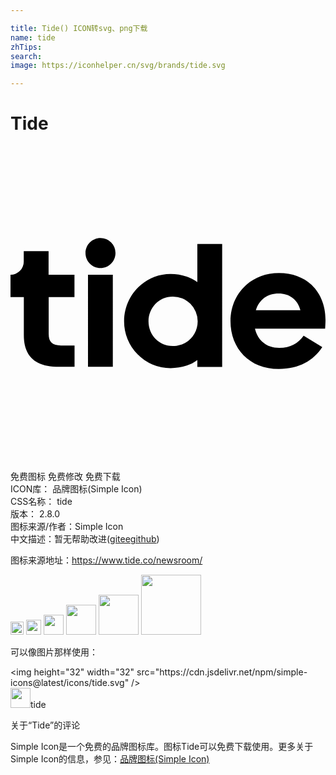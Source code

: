```yaml
---

title: Tide() ICON转svg、png下载
name: tide
zhTips: 
search: 
image: https://iconhelper.cn/svg/brands/tide.svg

---
```


# Tide  <small style="font-size: 60%;font-weight: 100"></small>

<div id="svg" class="svg-wrap">
<svg role="img" xmlns="http://www.w3.org/2000/svg" viewBox="0 0 24 24"><title>Tide icon</title><path d="M18.694 12.509h3.393c-.206-.846-.883-1.272-1.647-1.272-.883 0-1.5.48-1.746 1.272zm1.746 4.48c-2.238 0-3.679-1.57-3.679-3.648 0-2.024 1.501-3.662 3.693-3.662 2.211 0 3.546 1.532 3.546 3.569 0 .273-.027.626-.027.672h-5.346c.206.886.87 1.465 1.853 1.465.844 0 1.461-.366 1.853-.932l1.421.872c-.677 1.025-1.76 1.665-3.314 1.665m-6.179-3.634a1.89 1.89 0 00-1.906-1.884c-1.036 0-1.84.846-1.84 1.884 0 1.052.804 1.884 1.84 1.884 1.09 0 1.906-.832 1.906-1.884zm-.026 2.956c-.492.386-1.256.613-2.046.613a3.546 3.546 0 01-3.533-3.569c0-2.024 1.62-3.608 3.533-3.608.79 0 1.554.246 2.046.626v-2.91h1.892v9.368h-1.892v-.52M7.796 9.814H5.904v7.01h1.892v-7.01m-2.922 0v1.697H2.91v2.816c0 .626.285.872.93.872H4.88v1.625H3.706c-1.853 0-2.69-.832-2.69-2.404v-2.91H0V9.814a1.01 1.01 0 001.01-1.012V8.01h1.892v1.804h1.972m3.124-1.657c0 .632-.511 1.145-1.142 1.145-.63 0-1.142-.513-1.142-1.145 0-.633.511-1.145 1.142-1.145a1.135 1.135 0 011.142 1.145Z"/></svg>
</div>
<detail full-name='tide'></detail>

<div class="detail-page">
<p>
<span><span class="badge-success badge">免费图标</span> <span class="badge-success badge">免费修改</span>  <span class="badge-success badge">免费下载</span> </span>
<br/>
<span>
ICON库：
<span class="badge-secondary badge">品牌图标(Simple Icon)</span> 
</span>
<br/>
<span>
CSS名称：
<span class="badge-secondary badge">tide</span> 
</span>

<br/>
<span>
版本：
<span class="badge-secondary badge">2.8.0</span> 
</span>
<br/>
<span>图标来源/作者：<span class="badge-light badge">Simple Icon</span></span> 
<br/>
<span class="zh-detail">中文描述：暂无<span class="help-link"><span>帮助改进</span>(<a href="https://gitee.com/liuwave/icon-helper/edit/master/json/brands/tide.json" target="_blank" rel="noopener noreferrer">gitee</a><a href="https://github.com/liuwave/icon-helper/edit/master/json/brands/tide.json" target="_blank" rel="noopener noreferrer">github</a></span>)</span><br/>
</p>
</div><div class="description description alert alert-light"><p>图标来源地址：<a href="https://www.tide.co/newsroom/" target="_blank" rel="noopener noreferrer">https://www.tide.co/newsroom/</a></p></div>
<div class="alert alert-dark">
<img height="21" width="21" src="https://cdn.jsdelivr.net/npm/simple-icons@latest/icons/tide.svg" />
<img height="24" width="24" src="https://cdn.jsdelivr.net/npm/simple-icons@latest/icons/tide.svg" />
<img height="32" width="32" src="https://cdn.jsdelivr.net/npm/simple-icons@latest/icons/tide.svg" />
<img height="48" width="48" src="https://cdn.jsdelivr.net/npm/simple-icons@latest/icons/tide.svg" />
<img height="64" width="64" src="https://cdn.jsdelivr.net/npm/simple-icons@latest/icons/tide.svg" />
<img height="96" width="96" src="https://cdn.jsdelivr.net/npm/simple-icons@latest/icons/tide.svg" />

</div>
<div>
  <p>可以像图片那样使用：    
  </p>
  <div class="alert alert-primary" style="font-size: 14px">
    &lt;img height="32" width="32" src="https://cdn.jsdelivr.net/npm/simple-icons@latest/icons/tide.svg" /&gt;
    <copy-btn content='<img height="32" width="32" src="https://cdn.jsdelivr.net/npm/simple-icons@latest/icons/tide.svg" />'></copy-btn>
  </div>
  <div class="alert alert-secondary">
    <img height="32" width="32" src="https://cdn.jsdelivr.net/npm/simple-icons@latest/icons/tide.svg" />tide
    <copy-btn content="tide" btn-title="复制图标名称"></copy-btn>
  </div>
</div>

<Vssue title="关于“Tide”的评论" >关于“Tide”的评论</Vssue>


<div><p>Simple Icon是一个免费的品牌图标库。图标Tide可以免费下载使用。更多关于  Simple Icon的信息，参见：<a target="_blank" href="https://iconhelper.cn/brands.html">品牌图标(Simple Icon)</a>
</p></div>
